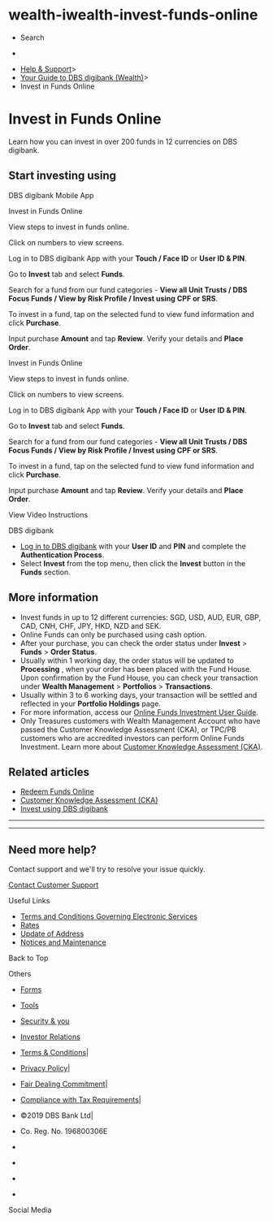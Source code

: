 # wealth-iwealth-invest-funds-online

[](https://www.dbs.com.sg)

  * Search 

  * 


[](https://www.dbs.com.sg/personal/default.page) [](https://www.dbs.com.sg/personal/support/wealth-iwealth-invest-funds-online.html)

  * [Help & Support](https://www.dbs.com.sg/personal/support/home.html)>
  * [Your Guide to DBS digibank (Wealth)](https://www.dbs.com.sg/personal/support/guide-iwealth.html)>
  * Invest in Funds Online



# Invest in Funds Online

Learn how you can invest in over 200 funds in 12 currencies on DBS digibank.

  


## Start investing using

DBS digibank Mobile App

  


Invest in Funds Online

View steps to invest in funds online.

Click on numbers to view screens.

Log in to DBS digibank App with your **Touch / Face ID** or **User ID & PIN**. 

Go to **Invest** tab and select **Funds**.

Search for a fund from our fund categories - **View all Unit Trusts / DBS Focus Funds / View by Risk Profile / Invest using CPF or SRS**.

To invest in a fund, tap on the selected fund to view fund information and click **Purchase**. 

Input purchase **Amount** and tap **Review**. Verify your details and **Place Order**. 

Invest in Funds Online

View steps to invest in funds online.

Click on numbers to view screens.

Log in to DBS digibank App with your **Touch / Face ID** or **User ID & PIN**. 

Go to **Invest** tab and select **Funds**.

Search for a fund from our fund categories - **View all Unit Trusts / DBS Focus Funds / View by Risk Profile / Invest using CPF or SRS**.

To invest in a fund, tap on the selected fund to view fund information and click **Purchase**.

Input purchase **Amount** and tap **Review**. Verify your details and **Place Order**. 

  
View Video Instructions

  


DBS digibank

  * [Log in to DBS digibank](https://internet-banking.dbs.com.sg/iwealth) with your **User ID** and **PIN** and complete the **Authentication Process**.
  * Select **Invest** from the top menu, then click the **Invest** button in the **Funds** section.  




## More information

  * Invest funds in up to 12 different currencies: SGD, USD, AUD, EUR, GBP, CAD, CNH, CHF, JPY, HKD, NZD and SEK.
  * Online Funds can only be purchased using cash option.
  * After your purchase, you can check the order status under **Invest** > **Funds** > **Order Status**.
  * Usually within 1 working day, the order status will be updated to **Processing** , when your order has been placed with the Fund House. Upon confirmation by the Fund House, you can check your transaction under **Wealth Management** > **Portfolios** > **Transactions**.
  * Usually within 3 to 6 working days, your transaction will be settled and reflected in your **Portfolio Holdings** page.
  * For more information, access our [Online Funds Investment User Guide](https://www.dbs.com.sg/personal/landing/dbs-ofi/iwealth/index.html).
  * Only Treasures customers with Wealth Management Account who have passed the Customer Knowledge Assessment (CKA), or TPC/PB customers who are accredited investors can perform Online Funds Investment. Learn more about [Customer Knowledge Assessment (CKA)](https://www.dbs.com.sg/personal/support/wealth-iwealth-cka.html).



## Related articles

  * [Redeem Funds Online](https://www.dbs.com.sg/personal/support/wealth-iwealth-redeem-funds.html)
  * [Customer Knowledge Assessment (CKA)](https://www.dbs.com.sg/personal/support/wealth-iwealth-cka.html)
  * [Invest using DBS digibank](https://www.dbs.com.sg/personal/support/wealth-iwealth-invest-using-dbs-iwealth.html)



* * *

* * *

## Need more help?

Contact support and we'll try to resolve your issue quickly.

[Contact Customer Support](https://www.dbs.com.sg/personal/contact-us.page)

Useful Links

  * [Terms and Conditions Governing Electronic Services](https://www.dbs.com.sg/personal/deposits/terms-conditions-electronic-services.page)
  * [Rates](https://www.dbs.com.sg/personal/rates-online/default.page)
  * [Update of Address](https://www.dbs.com.sg/personal/deposits/update-address.page)
  * [Notices and Maintenance](https://www.dbs.com.sg/personal/deposits/maintenance-schedule.page)



Back to Top

Others

  * [Forms](https://www.dbs.com.sg/personal/forms/default.page)
  * [Tools](https://www.dbs.com.sg/personal/calculators/default.page)
  * [Security & you](https://www.dbs.com.sg/personal/deposits/security-and-you/default.page)
  * [Investor Relations](https://www.dbs.com/investor/default.page)



  * [Terms & Conditions](https://www.dbs.com/terms/default.page)|
  * [Privacy Policy](https://www.dbs.com/privacy/default.page)|
  * [Fair Dealing Commitment](https://www.dbs.com/fairdealing/default.page)|
  * [Compliance with Tax Requirements](https://www.dbs.com.sg/personal/compliance-tax-requirements/index.html)|
  * ©2019 DBS Bank Ltd|
  * Co. Reg. No. 196800306E



  * [](https://www.facebook.com/dbs.sg)
  * [](https://twitter.com/dbsbank)
  * [](https://www.linkedin.com/company/dbs-bank)
  * [](https://www.youtube.com/dbs)



Social Media
